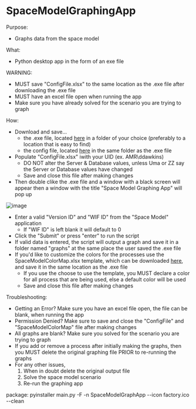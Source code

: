 # SpaceModelGraphingApp

Purpose:
- Graphs data from the space model

What:
- Python desktop app in the form of an exe file

WARNING:
- MUST save "ConfigFile.xlsx" to the same location as the .exe file after downloading the .exe file
- MUST have an excel file open when running the app
- Make sure you have already solved for the scenario you are trying to graph

How: 
- Download and save...
  * the .exe file, located <a href="https://intel.sharepoint.com/:f:/r/sites/tmgspcapdesign/Shared%20Documents/Space?csf=1&web=1&e=wVSzW6">here</a> in a folder of your choice (preferably to a location that is easy to find)
  * the config file, located <a href="https://intel.sharepoint.com/:x:/r/sites/tmgspcapdesign/Shared%20Documents/General/Documentation/SpaceModelGraphingAppFiles/ConfigFile.xlsx?d=w478c37764b624fc78146d3dcf512b5e3&csf=1&web=1&e=bMZaQs">here</a> in the same folder as the .exe file
- Populate "ConfigFile.xlsx" iwith your UID (ex. AMR\ddawkins)
  - DO NOT alter the Server & Database values, unless Uma or ZZ say the Server or Database values have changed
  - Save and close this file after making changes
- Then double clike the .exe file and a window with a black screen will appear then a window with the title "Space Model Graphing App" will pop up

![image](https://user-images.githubusercontent.com/89600331/151611080-8144a6eb-2d65-4c72-b9cb-ca1779a1d937.png)
- Enter a valid "Version ID" and "WIF ID" from the "Space Model" application
  -  If "WIF ID" is left blank it will default to 0
- Click the "Submit" or press "enter" to run the script
- If valid data is entered, the script will output a graph and save it in a folder named "graphs" at the same place the user saved the .exe file
- If you'd like to customize the colors for the processes use the SpaceModelColorMap.xlsx template, which can be downloaded <a href="https://intel.sharepoint.com/:x:/r/sites/tmgspcapdesign/Shared%20Documents/General/Documentation/SpaceModelGraphingAppFiles/SpaceModelColorMap.xlsx?d=w7bb6d87991c54a239b1618a2035be819&csf=1&web=1&e=zF2LYW">here</a>, and save it in the same location as the .exe file
  - If you use the choose to use the template, you MUST declare a color for all process that are being used, else a default color will be used
  - Save and close this file after making changes

Troubleshooting:
- Getting an Error? Make sure you have an excel file open, the file can be blank, when running the app
- Permission Denied? Make sure to save and close the "ConfigFile" and "SpaceModelColorMap" file after making changes
- All graphs are blank? Make sure you solved for the scenario you are trying to graph
- If you add or remove a process after initially making the graphs, then you MUST delete the original graphing file PRIOR to re-running the graphs
- For any other issues, 
    1. When in doubt delete the original output file
    2. Solve the space model scenario 
    3. Re-run the graphing app


package: pyinstaller main.py -F -n SpaceModelGraphApp --icon factory.ico --clean
